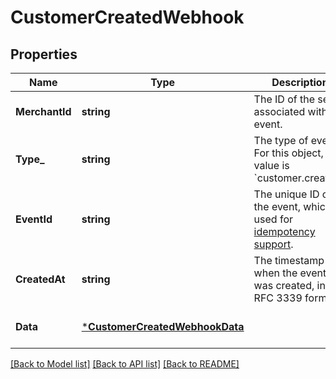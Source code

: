 # CustomerCreatedWebhook

## Properties
Name | Type | Description | Notes
------------ | ------------- | ------------- | -------------
**MerchantId** | **string** | The ID of the seller associated with the event. | [optional] [default to null]
**Type_** | **string** | The type of event. For this object, the value is &#x60;customer.created&#x60;. | [optional] [default to null]
**EventId** | **string** | The unique ID of the event, which is used for [idempotency support](https://developer.squareup.com/docs/webhooks/step4manage#webhooks-best-practices). | [optional] [default to null]
**CreatedAt** | **string** | The timestamp of when the event was created, in RFC 3339 format. | [optional] [default to null]
**Data** | [***CustomerCreatedWebhookData**](CustomerCreatedWebhookData.md) |  | [optional] [default to null]

[[Back to Model list]](../README.md#documentation-for-models) [[Back to API list]](../README.md#documentation-for-api-endpoints) [[Back to README]](../README.md)

